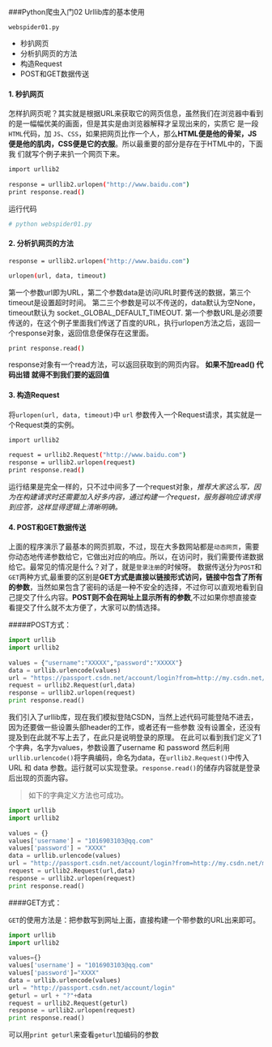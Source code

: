 ###Python爬虫入门02 Urllib库的基本使用

`webspider01.py`

* 秒扒网页
* 分析扒网页的方法
* 构造Request
* POST和GET数据传送

#### 1. 秒扒网页

怎样扒网页呢？其实就是根据URL来获取它的网页信息，虽然我们在浏览器中看到的是一幅幅优美的画面，但是其实是由浏览器解释才呈现出来的，实质它 是一段`HTML`代码，加 `JS`、`CSS`，如果把网页比作一个人，那么**HTML便是他的骨架，JS便是他的肌肉，CSS便是它的衣服**。所以最重要的部分是存在于HTML中的，下面我 们就写个例子来扒一个网页下来。

```bash
import urllib2
 
response = urllib2.urlopen("http://www.baidu.com")
print response.read()
```

运行代码

```bash
# python webspider01.py
```

#### 2. 分析扒网页的方法

```bash
response = urllib2.urlopen("http://www.baidu.com")
```

```bash
urlopen(url, data, timeout)
```

第一个参数url即为URL，第二个参数data是访问URL时要传送的数据，第三个timeout是设置超时时间。
第二三个参数是可以不传送的，data默认为空None，timeout默认为 socket._GLOBAL_DEFAULT_TIMEOUT.
第一个参数URL是必须要传送的，在这个例子里面我们传送了百度的URL，执行urlopen方法之后，返回一个response对象，返回信息便保存在这里面。

```bash
print response.read()
```

response对象有一个read方法，可以返回获取到的网页内容。
**如果不加read() 代码出错 就得不到我们要的返回值**

#### 3. 构造Request

将`urlopen(url, data, timeout)`中 `url` 参数传入一个Request请求，其实就是一个Request类的实例。

```bash
import urllib2
 
request = urllib2.Request("http://www.baidu.com")
response = urllib2.urlopen(request)
print response.read()
```

运行结果是完全一样的，只不过中间多了一个request对象，*推荐大家这么写，因为在构建请求时还需要加入好多内容，通过构建一个request，服务器响应请求得到应答，这样显得逻辑上清晰明确。*

#### 4. POST和GET数据传送

上面的程序演示了最基本的网页抓取，不过，现在大多数网站都是`动态网页`，需要你动态地传递参数给它，它做出对应的响应。所以，在访问时，我们需要传递数据给它。最常见的情况是什么？对了，就是`登录注册`的时候呀。
数据传送分为`POST`和`GET`两种方式,最重要的区别是**GET方式是直接以链接形式访问，链接中包含了所有的参数**，当然如果包含了密码的话是一种不安全的选择，不过你可以直观地看到自己提交了什么内容。**POST则不会在网址上显示所有的参数**,不过如果你想直接查看提交了什么就不太方便了，大家可以酌情选择。

#####POST方式：

```python
import urllib
import urllib2
 
values = {"username":"XXXXX","password":"XXXXX"}
data = urllib.urlencode(values) 
url = "https://passport.csdn.net/account/login?from=http://my.csdn.net/my/mycsdn"
request = urllib2.Request(url,data)
response = urllib2.urlopen(request)
print response.read()
```

我们引入了urllib库，现在我们模拟登陆CSDN，当然上述代码可能登陆不进去，因为还要做一些设置头部header的工作，或者还有一些参数 没有设置全，还没有提及到在此就不写上去了，在此只是说明登录的原理。
在此可以看到我们定义了1个字典，名字为values，参数设置了username 和 password
然后利用`urllib.urlencode()`将字典编码，命名为data，在`urllib2.Request()`中传入 URL 和 data 参数。运行就可以实现登录。`response.read()`的储存内容就是登录后出现的页面内容。

> 如下的字典定义方法也可成功。

```python
import urllib
import urllib2
 
values = {}
values['username'] = "1016903103@qq.com"
values['password'] = "XXXX"
data = urllib.urlencode(values) 
url = "http://passport.csdn.net/account/login?from=http://my.csdn.net/my/mycsdn"
request = urllib2.Request(url,data)
response = urllib2.urlopen(request)
print response.read()
```

####GET方式：

`GET`的使用方法是：把参数写到网址上面，直接构建一个带参数的URL出来即可。

```python
import urllib
import urllib2
 
values={}
values['username'] = "1016903103@qq.com"
values['password']="XXXX"
data = urllib.urlencode(values) 
url = "http://passport.csdn.net/account/login"
geturl = url + "?"+data
request = urllib2.Request(geturl)
response = urllib2.urlopen(request)
print response.read()
```

可以用`print geturl`来查看`geturl`加编码的参数


